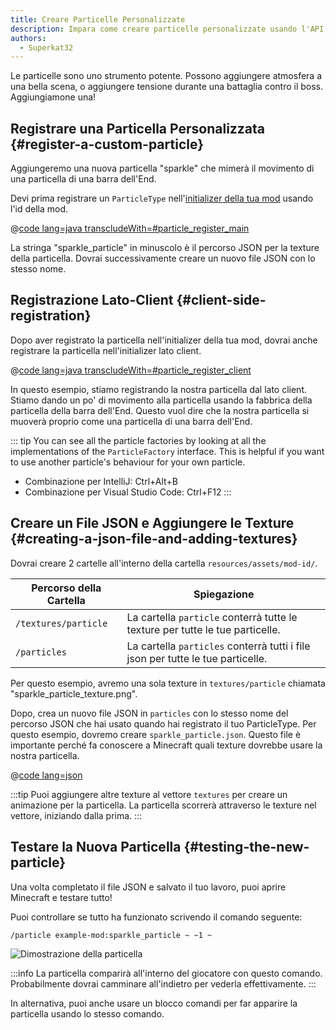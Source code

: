 ```yaml
---
title: Creare Particelle Personalizzate
description: Impara come creare particelle personalizzate usando l'API di Fabric.
authors:
  - Superkat32
---
```


Le particelle sono uno strumento potente. Possono aggiungere atmosfera a una bella scena, o aggiungere tensione durante una battaglia contro il boss. Aggiungiamone una!

## Registrare una Particella Personalizzata {#register-a-custom-particle}

Aggiungeremo una nuova particella "sparkle" che mimerà il movimento di una particella di una barra dell'End.

Devi prima registrare un `ParticleType` nell'[initializer della tua mod](./getting-started/project-structure#entrypoints) usando l'id della mod.

@[code lang=java transcludeWith=#particle_register_main](@/reference/1.21/src/main/java/com/example/docs/ExampleMod.java)

La stringa "sparkle_particle" in minuscolo è il percorso JSON per la texture della particella. Dovrai successivamente creare un nuovo file JSON con lo stesso nome.

## Registrazione Lato-Client {#client-side-registration}

Dopo aver registrato la particella nell'initializer della tua mod, dovrai anche registrare la particella nell'initializer lato client.

@[code lang=java transcludeWith=#particle_register_client](@/reference/1.21/src/client/java/com/example/docs/ExampleModClient.java)

In questo esempio, stiamo registrando la nostra particella dal lato client. Stiamo dando un po' di movimento alla particella usando la fabbrica della particella della barra dell'End. Questo vuol dire che la nostra particella si muoverà proprio come una particella di una barra dell'End.

::: tip
You can see all the particle factories by looking at all the implementations of the `ParticleFactory` interface. This is helpful if you want to use another particle's behaviour for your own particle.

- Combinazione per IntelliJ: Ctrl+Alt+B
- Combinazione per Visual Studio Code: Ctrl+F12
  :::

## Creare un File JSON e Aggiungere le Texture {#creating-a-json-file-and-adding-textures}

Dovrai creare 2 cartelle all'interno della cartella `resources/assets/mod-id/`.

| Percorso della Cartella | Spiegazione                                                                                     |
| ----------------------- | ----------------------------------------------------------------------------------------------- |
| `/textures/particle`    | La cartella `particle` conterrà tutte le texture per tutte le tue particelle.   |
| `/particles`            | La cartella `particles` conterrà tutti i file json per tutte le tue particelle. |

Per questo esempio, avremo una sola texture in `textures/particle` chiamata "sparkle_particle_texture.png".

Dopo, crea un nuovo file JSON in `particles` con lo stesso nome del percorso JSON che hai usato quando hai registrato il tuo ParticleType. Per questo esempio, dovremo creare `sparkle_particle.json`. Questo file è importante perché fa conoscere a Minecraft quali texture dovrebbe usare la nostra particella.

@[code lang=json](@/reference/1.21/src/main/resources/assets/example-mod/particles/sparkle_particle.json)

:::tip
Puoi aggiungere altre texture al vettore `textures` per creare un animazione per la particella. La particella scorrerà attraverso le texture nel vettore, iniziando dalla prima.
:::

## Testare la Nuova Particella {#testing-the-new-particle}

Una volta completato il file JSON e salvato il tuo lavoro, puoi aprire Minecraft e testare tutto!

Puoi controllare se tutto ha funzionato scrivendo il comando seguente:

```mcfunction
/particle example-mod:sparkle_particle ~ ~1 ~
```

![Dimostrazione della particella](/assets/develop/rendering/particles/sparkle-particle-showcase.png)

:::info
La particella comparirà all'interno del giocatore con questo comando. Probabilmente dovrai camminare all'indietro per vederla effettivamente.
:::

In alternativa, puoi anche usare un blocco comandi per far apparire la particella usando lo stesso comando.
